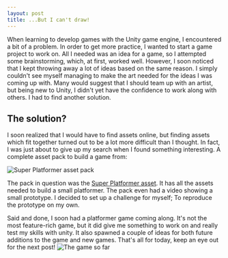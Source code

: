 ```yaml
---
layout: post
title: ...But I can't draw!
---
```

When learning to develop games with the Unity game engine, I encountered a bit of a problem. In order to get more practice, I wanted to start a game project to work on. All I needed was an idea for a game, so I attempted some brainstorming, which, at first, worked well. However, I soon noticed that I kept throwing away a lot of ideas based on the same reason. I simply couldn't see myself managing to make the art needed for the ideas I was coming up with. Many would suggest that I should team up with an artist, but being new to Unity, I didn't yet have the confidence to work along with others. I had to find another solution.

## The solution?
I soon realized that I would have to find assets online, but finding assets which fit together turned out to be a lot more difficult than I thought. In fact, I was just about to give up my search when I found something interesting. A complete asset pack to build a game from:

![Super Platformer asset pack](https://alexsaaf.github.io/Images/2017/superPlatformerAsset.jpg)

The pack in question was the [Super Platformer asset](https://www.assetstore.unity3d.com/en/#!/content/42013). It has all the assets needed to build a small platformer. The pack even had a video showing a small prototype. I decided to set up a challenge for myself; To reproduce the prototype on my own.

Said and done, I soon had a platformer game coming along. It's not the most feature-rich game, but it did give me something to work on and really test my skills with unity. It also spawned a couple of ideas for both future additions to the game and new games. That's all for today, keep an eye out for the next post!
![The game so far](https://alexsaaf.github.io/Images/2017/Platformer1.jpg)
